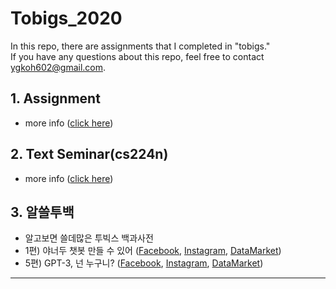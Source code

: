 # Tobigs_2020

In this repo, there are assignments that I completed in "tobigs."  
If you have any questions about this repo, feel free to contact ygkoh602@gmail.com.


## 1. Assignment
  - more info ([click here](https://github.com/602-go/Tobigs_2020/tree/master/assignments))

## 2. Text Seminar(cs224n)
  - more info ([click here](https://github.com/602-go/Tobigs_2020/tree/master/CS224n))
  
## 3. 알쓸투백
  - 알고보면 쓸데많은 투빅스 백과사전
  - 1편) 야너두 챗봇 만들 수 있어 ([Facebook](https://www.facebook.com/bigdatamarket/posts/3137363376360168?_rdc=1&_rdr), [Instagram](https://www.instagram.com/p/CD9aT0kjvyu/?utm_source=ig_web_copy_link), [DataMarket](http://www.datamarket.kr/xe/board_fpbt85/68546))
  - 5편) GPT-3, 넌 누구니? ([Facebook](https://www.facebook.com/bigdatamarket/posts/3249636418466196), [Instagram](https://www.instagram.com/p/CFciBbSjV5Q/?igshid=56330r16ezo7), [DataMarket](http://www.datamarket.kr/xe/index.php?mid=board_fpbt85&document_srl=70187))


---
